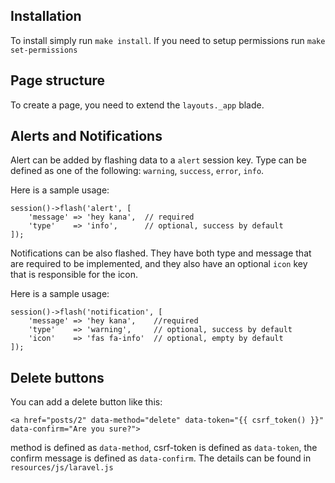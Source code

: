 ## Installation 

To install simply run `make install`. 
If you need to setup permissions run `make set-permissions`

## Page structure

To create a page, you need to extend the `layouts._app` blade. 

## Alerts and Notifications

Alert can be added by flashing data to a `alert` session key. Type can be defined as one of the following: `warning`, `success`, `error`, `info`. 

Here is a sample usage: 
```
session()->flash('alert', [
    'message' => 'hey kana',  // required
    'type'    => 'info',      // optional, success by default 
]);
```

Notifications can be also flashed. They have both type and message that are required to be implemented, and they also have an optional `icon` key that is responsible for the icon. 

Here is a sample usage: 
```
session()->flash('notification', [
    'message' => 'hey kana',    //required
    'type'    => 'warning',     // optional, success by default
    'icon'    => 'fas fa-info'  // optional, empty by default
]);
```


## Delete buttons

You can add a delete button like this: 
```
<a href="posts/2" data-method="delete" data-token="{{ csrf_token() }}" data-confirm="Are you sure?">
```
method is defined as `data-method`, csrf-token is defined as `data-token`, the confirm message is defined as `data-confirm`. 
The details can be found in `resources/js/laravel.js`
